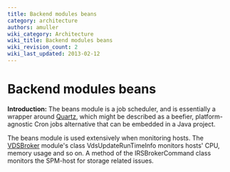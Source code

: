 ```yaml
---
title: Backend modules beans
category: architecture
authors: amuller
wiki_category: Architecture
wiki_title: Backend modules beans
wiki_revision_count: 2
wiki_last_updated: 2013-02-12
---
```


# Backend modules beans

**Introduction:** The beans module is a job scheduler, and is essentially a wrapper around [Quartz](http://quartz-scheduler.org/), which might be described as a beefier, platform-agnostic Cron jobs alternative that can be embedded in a Java project.

The beans module is used extensively when monitoring hosts. The [VDSBroker](/documentation/architecture/backend-modules-vdsbroker/) module's class VdsUpdateRunTimeInfo monitors hosts' CPU, memory usage and so on. A method of the IRSBrokerCommand class monitors the SPM-host for storage related issues.

